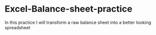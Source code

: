# Excel-Balance-sheet-practice
In this practice I will transform a raw balance sheet into a better looking spreadsheet
